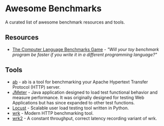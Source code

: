 # Awesome Benchmarks

A curated list of awesome benchmark resources and tools.


## Resources

* [The Computer Language
   Benchmarks Game](https://benchmarksgame.alioth.debian.org/) - _"Will your toy benchmark program be faster if you write it in a different programming language?"_

## Tools

* [ab](http://httpd.apache.org/docs/2.2/programs/ab.html) - ab is a tool for benchmarking your Apache Hypertext Transfer Protocol (HTTP) server.
* [JMeter](http://jmeter.apache.org/) - Java application designed to load test functional behavior and measure performance. It was originally designed for testing Web Applications but has since expanded to other test functions.
* [Locust](https://github.com/locustio/locust) - Scalable user load testing tool written in Python.
* [wrk](https://github.com/wg/wrk) - Modern HTTP benchmarking tool.
* [wrk2](https://github.com/giltene/wrk2) - A constant throughput, correct latency recording variant of wrk.
